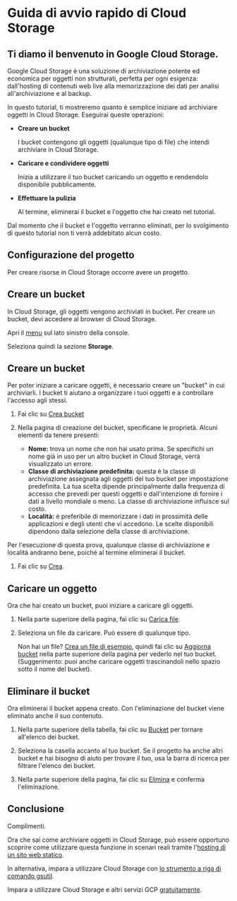 # Guida di avvio rapido di Cloud Storage

## Ti diamo il benvenuto in Google Cloud Storage.

<walkthrough-tutorial-url url="https://cloud.google.com/storage/docs/quickstart-console"></walkthrough-tutorial-url>

Google Cloud Storage è una soluzione di archiviazione potente ed economica per oggetti non strutturati, perfetta per ogni esigenza: dall'hosting di contenuti web live alla memorizzazione dei dati per analisi all'archiviazione e al backup.

In questo tutorial, ti mostreremo quanto è semplice iniziare ad archiviare oggetti in Cloud Storage. Eseguirai queste operazioni:

  *  **Creare un bucket**

     I bucket contengono gli oggetti (qualunque tipo di file) che intendi archiviare in Cloud Storage.

  *  **Caricare e condividere oggetti**

     Inizia a utilizzare il tuo bucket caricando un oggetto e rendendolo disponibile pubblicamente.

  *  **Effettuare la pulizia**

     Al termine, eliminerai il bucket e l'oggetto che hai creato nel tutorial.

Dal momento che il bucket e l'oggetto verranno eliminati, per lo svolgimento di questo tutorial non ti verrà addebitato alcun costo.

## Configurazione del progetto

Per creare risorse in Cloud Storage occorre avere un progetto.

<walkthrough-project-billing-setup></walkthrough-project-billing-setup>

## Creare un bucket

In Cloud Storage, gli oggetti vengono archiviati in bucket. Per creare un bucket, devi accedere al browser di Cloud Storage.

Apri il [menu][spotlight-menu] sul lato sinistro della console.

Seleziona quindi la sezione **Storage**.

<walkthrough-menu-navigation sectionid="STORAGE_SECTION"></walkthrough-menu-navigation>

## Creare un bucket

Per poter iniziare a caricare oggetti, è necessario creare un "bucket" in cui archiviarli. I bucket ti aiutano a organizzare i tuoi oggetti e a controllare l'accesso agli stessi.

  1. Fai clic su [Crea bucket](walkthrough://spotlight-pointer?cssSelector=#p6ntest-cloudstorage-create-first-bucket-button,)

  1. Nella pagina di creazione del bucket, specificane le proprietà. Alcuni elementi da tenere presenti:

     *  **Nome:** trova un nome che non hai usato prima. Se specifichi un nome già in uso per un altro bucket in Cloud Storage, verrà visualizzato un errore.
     *  **Classe di archiviazione predefinita:** questa è la classe di archiviazione assegnata agli oggetti del tuo bucket per impostazione predefinita. La tua scelta dipende principalmente dalla frequenza di accesso che prevedi per questi oggetti e dall'intenzione di fornire i dati a livello mondiale o meno. La classe di archiviazione influisce sul costo.
     *  **Località:** è preferibile di memorizzare i dati in prossimità delle applicazioni e degli utenti che vi accedono. Le scelte disponibili dipendono dalla selezione della classe di archiviazione.

Per l'esecuzione di questa prova, qualunque classe di archiviazione e località andranno bene, poiché al termine eliminerai il bucket.

  1. Fai clic su [Crea][spotlight-create-button].

## Caricare un oggetto

Ora che hai creato un bucket, puoi iniziare a caricare gli oggetti.

  1. Nella parte superiore della pagina, fai clic su [Carica file][spotlight-upload-file].

  1. Seleziona un file da caricare. Può essere di qualunque tipo.

     Non hai un file? [Crea un file di esempio][create-sample-file], quindi fai clic su [Aggiorna bucket][spotlight-refresh-bucket] nella parte superiore della pagina per vederlo nel tuo bucket. (Suggerimento: puoi anche caricare oggetti trascinandoli nello spazio sotto il nome del bucket).

## Eliminare il bucket

Ora eliminerai il bucket appena creato. Con l'eliminazione del bucket viene eliminato anche il suo contenuto.

  1. Nella parte superiore della tabella, fai clic su [Bucket][spotlight-buckets-link] per tornare all'elenco dei bucket.

  1. Seleziona la casella accanto al tuo bucket. Se il progetto ha anche altri bucket e hai bisogno di aiuto per trovare il tuo, usa la barra di ricerca per filtrare l'elenco dei bucket.

  1. Nella parte superiore della pagina, fai clic su [Elimina][spotlight-delete-buckets] e conferma l'eliminazione.

## Conclusione

<walkthrough-conclusion-trophy></walkthrough-conclusion-trophy>

Complimenti.

Ora che sai come archiviare oggetti in Cloud Storage, può essere opportuno scoprire come utilizzare questa funzione in scenari reali tramite l'[hosting di un sito web statico](https://cloud.google.com/storage/docs/hosting-static-website).

In alternativa, impara a utilizzare Cloud Storage con [lo strumento a riga di comando gsutil](https://cloud.google.com/storage/docs/quickstart-gsutil).

Impara a utilizzare Cloud Storage e altri servizi GCP [gratuitamente](https://cloud.google.com/free).

[create-sample-file]: walkthrough://create-sample-storage-file
[spotlight-buckets-link]: walkthrough://spotlight-pointer?cssSelector=.p6n-cloudstorage-path-link
[spotlight-create-bucket]: walkthrough://spotlight-pointer?cssSelector=#p6ntest-cloudstorage-create-first-bucket-button,#p6n-cloudstorage-create-bucket
[spotlight-create-button]: walkthrough://spotlight-pointer?cssSelector=#p6ntest-gcs-create-bucket-button
[spotlight-delete-buckets]: walkthrough://spotlight-pointer?spotlightId=gcs-action-bar-delete-bucket
[spotlight-menu]: walkthrough://spotlight-pointer?spotlightId=console-nav-menu
[spotlight-public-link]: walkthrough://spotlight-pointer?cssSelector=.p6n-cloudstorage-browser-public-label
[spotlight-refresh-bucket]: walkthrough://spotlight-pointer?spotlightId=gcs-action-bar-refresh-objects
[spotlight-share-public]: walkthrough://spotlight-pointer?cssSelector=.p6n-cloudstorage-browser-public-checkbox
[spotlight-upload-file]: walkthrough://spotlight-pointer?spotlightId=gcs-action-bar-upload-file
